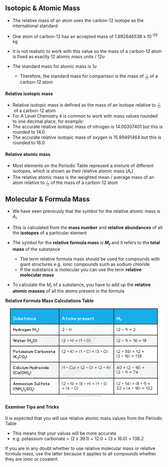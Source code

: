 Isotopic & Atomic Mass
----------------------

* The relative mass of an atom uses the carbon-12 isotope as the international standard
* One atom of carbon-12 has an accepted mass of 1.992646538 x 10<sup>-26</sup> kg
* It is not realistic to work with this value so the mass of a carbon-12 atom is fixed as exactly 12 atomic mass units / 12υ
* The standard mass for atomic mass is 1υ

  + Therefore, the standard mass for comparison is the mass of <math><semantics><mfrac><mn>1</mn><mn>12</mn></mfrac><annotation>{"language":"en","fontFamily":"Times New Roman","fontSize":"18"}</annotation></semantics></math> of a carbon-12 atom

#### Relative isotopic mass

* Relative isotopic mass is defined as the mass of an isotope relative to <math><semantics><mfrac><mn>1</mn><mn>12</mn></mfrac><annotation>{"language":"en","fontFamily":"Times New Roman","fontSize":"18"}</annotation></semantics></math> of a carbon-12 atom
* For A Level Chemistry it is common to work with mass values rounded to one decimal place, for example:
* The accurate relative isotopic mass of nitrogen is 14.00307401 but this is rounded to 14.0
* The accurate relative isotopic mass of oxygen is 15.99491464 but this is rounded to 16.0

#### Relative atomic mass

* Most elements on the Periodic Table represent a mixture of different isotopes, which is shown as their relative atomic mass (<i>A</i><sub>r</sub>)
* The relative atomic mass is the weighted mean / average mass of an atom relative to <math><semantics><mfrac><mn>1</mn><mn>12</mn></mfrac><annotation>{"language":"en","fontFamily":"Times New Roman","fontSize":"18"}</annotation></semantics></math> of the mass of a carbon-12 atom

Molecular & Formula Mass
------------------------

* We have seen previously that the symbol for the relative atomic mass is <i>A</i><sub><i>r</i></sub>
* This is calculated from the <b>mass number</b> and <b>relative abundances</b> of all the <b>isotopes</b> of a particular element
* The symbol for the <b>relative formula mass</b> is <i><b>M</b></i><sub><i><b>r</b></i></sub><b> </b>and it refers to the<b> total mass</b> of the substance

  + The term relative formula mass should be used for compounds with giant structures e.g. ionic compounds such as sodium chloride
  + If the substance is molecular you can use the term <b>relative molecular mass</b>
* To calculate the <i>M</i><sub><i>r</i></sub> of a substance, you have to add up the <b>relative atomic masses</b> of all the atoms present in the formula

<b>Relative Formula Mass Calculations Table</b>

![Relative Formula Mass Calculations Table, downloadable IGCSE & GCSE Chemistry revision notes](3.1.2-Relative-Formula-Mass-Calculations-Table.png)

#### Examiner Tips and Tricks

It is expected that you will use relative atomic mass values from the Periodic Table

* This means that your values will be more accurate
* e.g. potassium carbonate = (2 x 39.1) + 12.0 + (3 x 16.0) = 138.2

If you are in any doubt whether to use relative molecular mass or relative formula mass, use the latter because it applies to all compounds whether they are ionic or covalent.